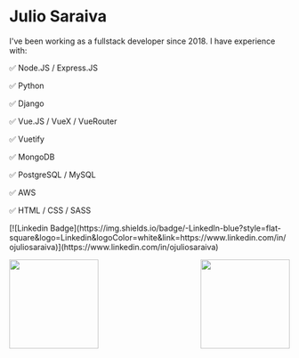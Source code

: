 # Julio Saraiva

<p align="left">
  I've been working as a fullstack developer since 2018. I have experience with:
</p>
<p>
✅ Node.JS / Express.JS
</p>
<p>
✅ Python
</p>
<p>
✅ Django
</p>
<p>
✅ Vue.JS / VueX / VueRouter
</p>
<p>
✅ Vuetify
</p>
<p>
✅ MongoDB
</p>
<p>
✅ PostgreSQL / MySQL
</p>
<p>
✅ AWS
</p>
<p>
✅ HTML / CSS / SASS
</p>
[![Linkedin Badge](https://img.shields.io/badge/-LinkedIn-blue?style=flat-square&logo=Linkedin&logoColor=white&link=https://www.linkedin.com/in/ojuliosaraiva)](https://www.linkedin.com/in/ojuliosaraiva)

<p align="center">
  <a href="https://github.com/anuraghazra/github-readme-stats">
    <img
      align="left"
      height="160"
      src="https://github-readme-stats.vercel.app/api/top-langs/?username=juliosaraiva&layout=compact"
    />
  </a>
  <a href="https://github.com/anuraghazra/github-readme-stats">
    <img
      align="right"
      height="160"
      src="https://github-readme-stats.vercel.app/api?username=juliosaraiva&show_icons=true"
    />
  </a>
</p>

<!--
**juliosaraiva/juliosaraiva** is a ✨ _special_ ✨ repository because its `README.md` (this file) appears on your GitHub profile.

Here are some ideas to get you started:

- 🔭 I’m currently working on ...
- 🌱 I’m currently learning ...
- 👯 I’m looking to collaborate on ...
- 🤔 I’m looking for help with ...
- 💬 Ask me about ...
- 📫 How to reach me: ...
- 😄 Pronouns: ...
- ⚡ Fun fact: ...
-->
